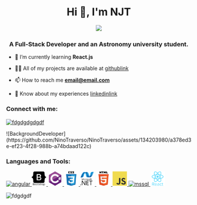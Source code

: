 

<h1 align="center">Hi 👋, I'm NJT</h1>
<p align="center">
<img src="https://github.com/NinoTraverso/NinoTraverso/assets/134203980/a378ed3e-ef23-4f28-988b-a74bdaad122c"/>
</p>

<h3 align="center">A Full-Stack Developer and an Astronomy university student.</h3>

- 🌱 I’m currently learning **React.js**

- 👨‍💻 All of my projects are available at [githublink](githublink)

- 📫 How to reach me **email@email.com**

- 📄 Know about my experiences [linkedinlink](linkedinlink)

<h3 align="left">Connect with me:</h3>
<p align="left">
<a href="https://linkedin.com/in/fdgdgdgdgdf" target="blank"><img align="center" src="https://raw.githubusercontent.com/rahuldkjain/github-profile-readme-generator/master/src/images/icons/Social/linked-in-alt.svg" alt="fdgdgdgdgdf" height="30" width="40" /></a>
</p>
![BackgroundDeveloper](https://github.com/NinoTraverso/NinoTraverso/assets/134203980/a378ed3e-ef23-4f28-988b-a74bdaad122c)

<h3 align="left">Languages and Tools:</h3>
<p align="left"> <a href="https://angular.io" target="_blank" rel="noreferrer"> <img src="https://angular.io/assets/images/logos/angular/angular.svg" alt="angular" width="40" height="40"/> </a> <a href="https://getbootstrap.com" target="_blank" rel="noreferrer"> <img src="https://raw.githubusercontent.com/devicons/devicon/master/icons/bootstrap/bootstrap-plain-wordmark.svg" alt="bootstrap" width="40" height="40"/> </a> <a href="https://www.w3schools.com/cs/" target="_blank" rel="noreferrer"> <img src="https://raw.githubusercontent.com/devicons/devicon/master/icons/csharp/csharp-original.svg" alt="csharp" width="40" height="40"/> </a> <a href="https://www.w3schools.com/css/" target="_blank" rel="noreferrer"> <img src="https://raw.githubusercontent.com/devicons/devicon/master/icons/css3/css3-original-wordmark.svg" alt="css3" width="40" height="40"/> </a> <a href="https://dotnet.microsoft.com/" target="_blank" rel="noreferrer"> <img src="https://raw.githubusercontent.com/devicons/devicon/master/icons/dot-net/dot-net-original-wordmark.svg" alt="dotnet" width="40" height="40"/> </a> <a href="https://www.w3.org/html/" target="_blank" rel="noreferrer"> <img src="https://raw.githubusercontent.com/devicons/devicon/master/icons/html5/html5-original-wordmark.svg" alt="html5" width="40" height="40"/> </a> <a href="https://developer.mozilla.org/en-US/docs/Web/JavaScript" target="_blank" rel="noreferrer"> <img src="https://raw.githubusercontent.com/devicons/devicon/master/icons/javascript/javascript-original.svg" alt="javascript" width="40" height="40"/> </a> <a href="https://www.microsoft.com/en-us/sql-server" target="_blank" rel="noreferrer"> <img src="https://www.svgrepo.com/show/303229/microsoft-sql-server-logo.svg" alt="mssql" width="40" height="40"/> </a> <a href="https://reactjs.org/" target="_blank" rel="noreferrer"> <img src="https://raw.githubusercontent.com/devicons/devicon/master/icons/react/react-original-wordmark.svg" alt="react" width="40" height="40"/> </a> </p>

<p><img align="center" src="https://github-readme-stats.vercel.app/api/top-langs?username=fdgdgdf&show_icons=true&locale=en&layout=compact" alt="fdgdgdf" /></p>
